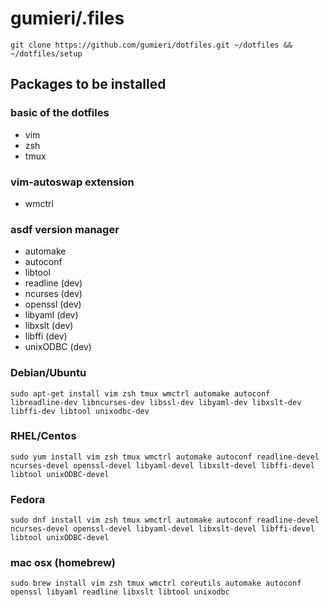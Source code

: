 # gumieri/.files
```
git clone https://github.com/gumieri/dotfiles.git ~/dotfiles && ~/dotfiles/setup
```

## Packages to be installed

### basic of the dotfiles
* vim
* zsh
* tmux

### vim-autoswap extension
* wmctrl

### asdf version manager
* automake
* autoconf
* libtool
* readline (dev)
* ncurses (dev)
* openssl (dev)
* libyaml (dev)
* libxslt (dev)
* libffi (dev)
* unixODBC (dev)

### Debian/Ubuntu
```
sudo apt-get install vim zsh tmux wmctrl automake autoconf libreadline-dev libncurses-dev libssl-dev libyaml-dev libxslt-dev libffi-dev libtool unixodbc-dev
```

### RHEL/Centos
```
sudo yum install vim zsh tmux wmctrl automake autoconf readline-devel ncurses-devel openssl-devel libyaml-devel libxslt-devel libffi-devel libtool unixODBC-devel
```

### Fedora
```
sudo dnf install vim zsh tmux wmctrl automake autoconf readline-devel ncurses-devel openssl-devel libyaml-devel libxslt-devel libffi-devel libtool unixODBC-devel
```

### mac osx (homebrew)
```
sudo brew install vim zsh tmux wmctrl coreutils automake autoconf openssl libyaml readline libxslt libtool unixodbc
```
